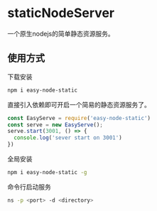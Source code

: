# staticNodeServer

一个原生nodejs的简单静态资源服务。

## 使用方式

下载安装

```bash
npm i easy-node-static
```

直接引入依赖即可开启一个简易的静态资源服务了。

```javascript
const EasyServe = require('easy-node-static')
const serve = new EasyServe();
serve.start(3001, () => {
  console.log('sever start on 3001')
})
```

全局安装

```bash
npm i easy-node-static -g
```

命令行启动服务

```bash
ns -p <port> -d <directory>
```
